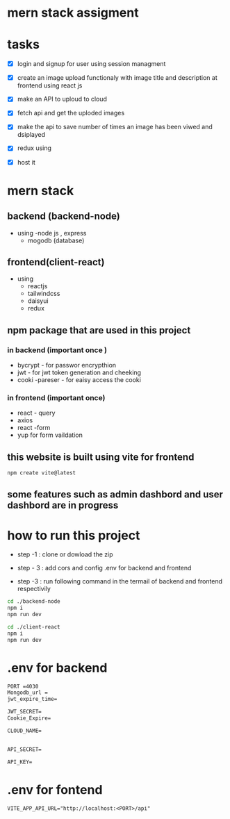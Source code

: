 # mern stack assigment

# tasks

- [x] login and signup for user using session managment

- [x] create an image upload functionaly with image title and description at frontend using react js
- [x] make an API to uploud to cloud
- [x] fetch api and get the uploded images
- [x] make the api to save number of times an image has been viwed and dsiplayed
- [x] redux using
- [x] host it

# mern stack

## backend (backend-node)

- using
  -node js , express
  - mogodb (database)

## frontend(client-react)

- using
  - reactjs
  - tailwindcss
  - daisyui
  - redux

## npm package that are used in this project

### in backend (important once )

- bycrypt - for passwor encrypthion
- jwt - for jwt token generation and cheeking
- cooki -pareser - for eaisy access the cooki

### in frontend (important once)

- react - query
- axios
- react -form
- yup for form vaildation

## this website is built using vite for frontend

```bash
npm create vite@latest

```

## some features such as admin dashbord and user dashbord are in progress

# how to run this project

- step -1 : clone or dowload the zip

- step - 3 : add cors and config .env for backend and frontend

- step -3 : run following command in the termail of backend and frontend respectivily

```bash
cd ./backend-node
npm i
npm run dev
```

```bash
cd ./client-react
npm i
npm run dev
```

# .env for backend

```txt
PORT =4030
Mongodb_url =
jwt_expire_time=

JWT_SECRET=
Cookie_Expire=

CLOUD_NAME=


API_SECRET=

API_KEY=
```

# .env for fontend 
```txt 
VITE_APP_API_URL="http://localhost:<PORT>/api"

```

